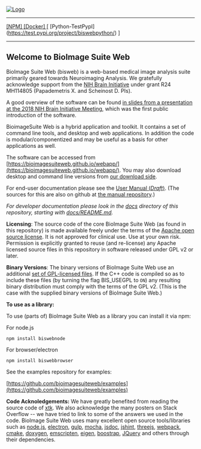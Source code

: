 [![Logo](web/images/bisweb_newlogo_white_small.png)](https://bioimagesuiteweb.github.io/bisweb-manual/)


---

[ [NPM] ](https://www.npmjs.com/settings/bioimagesuiteweb/packages) [ [Docker]
](https://hub.docker.com/r/bisweb/devel) [ [Python-TestPypI] (https://test.pypi.org/project/biswebpython/) ]

---
## Welcome to BioImage Suite Web

BioImage Suite Web (bisweb) is a web-based medical image analysis suite
primarily geared towards Neuroimaging Analysis. We gratefully acknowledge
support from the [NIH Brain Initiative](https://www.braininitiative.nih.gov/)
under grant R24 MH114805 (Papademetris X. and Scheinost D. PIs).

A good overview of the software can be found
[in slides from a presentation at the 2018 NIH Brain Initiative Meeting](https://bioimagesuiteweb.github.io/webapp/images/BioImageSuiteWeb_NIHBrainInitiativeMeeting_April2018.pdf),
which was the first public introduction of the software.

BioimageSuite Web is a hybrid application and toolkit. It contains a set of
command line tools, and desktop and web applications. In addition the code is
modular/componentized and may be useful as a basis for other applications as
well.

The software can be accessed from
[https://bioimagesuiteweb.github.io/webapp/](https://bioimagesuiteweb.github.io/webapp/).
You may also download desktop and command line versions from
[our download side](http://bisweb.yale.edu/binaries).

For end-user documentation please see the [User Manual (_Draft_)](https://bioimagesuiteweb.github.io/bisweb-manual/). (The sources for this are also on github at [the manual repository](https://github.com/bioimagesuiteweb/bisweb-manual).)

_For developer documentation please look in the [docs](docs) directory of this
repository, starting with [docs/README.md](docs/README.md)._

__Licensing__: The source code of the core BioImage Suite Web (as found in
this repository) is made available freely under the terms of the
[Apache open source license](http://www.apache.org/licenses/LICENSE-2.0). It
is not approved for clinical use. Use at your own risk. Permission is
explicitly granted to reuse (and re-license) any Apache licensed source files
in this repository in software released under GPL v2 or later.

__Binary Versions__: The binary versions of BioImage Suite Web use an
additional
[set of GPL-licensed files](https://github.com/bioimagesuiteweb/gplcppcode). If
the C++ code is compiled so as to include these files (by turning the flag
BIS_USEGPL to `ON`) any resulting binary distribution must comply with the
terms of the GPL v2. (This is the case with the supplied binary versions of
BioImage Suite Web.)

__To use as a library:__


To use (parts of) BioImage Suite Web as a library you can install it via npm:

For node.js

    npm install biswebnode
    
For browser/electron

    npm install biswebbrowser

See the examples repository for examples:

[https://github.com/bioimagesuiteweb/examples](https://github.com/bioimagesuiteweb/examples)

__Code Acknoledgements:__ We have greatly benefited from reading the source
code of [xtk](https://github.com/xtk/X). We also acknowledge the many posters
on Stack Overflow -- we have tried to link to some of the answers we used in
the code. BioImage Suite Web uses many excellent open source tools/libraries
such as [node.js](https://nodejs.org/en/),
[electron](http://electron.atom.io/), [gulp](http://gulpjs.com/),
[mocha](https://mochajs.org/), [jsdoc](http://usejsdoc.org/),
[jshint](http://jshint.com/), [threejs](https://threejs.org/),
[webpack](https://webpack.github.io/), [cmake](http//www.cmake.org),
[doxygen](http://www.stack.nl/~dimitri/doxygen/),
[emscripten](http://kripken.github.io/emscripten-site/),
[eigen](http://eigen.tuxfamily.org/index.php?title=Main_Page),
[boostrap](http://getbootstrap.com/docs/3.3/), [JQuery](https://jquery.com/)
and others through their dependencies.

